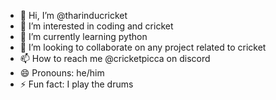 - 👋 Hi, I’m @tharinducricket
- 👀 I’m interested in coding and cricket
- 🌱 I’m currently learning python
- 💞️ I’m looking to collaborate on any project related to cricket
- 📫 How to reach me @cricketpicca on discord
- 😄 Pronouns: he/him
- ⚡ Fun fact: I play the drums

<!---
tharinducricket/tharinducricket is a ✨ special ✨ repository because its `README.md` (this file) appears on your GitHub profile.
You can click the Preview link to take a look at your changes.
--->
